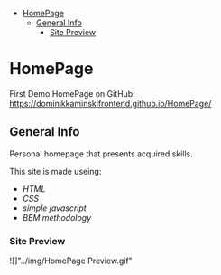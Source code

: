 - [HomePage](#homepage)
  - [General Info](#general-info)
    - [Site Preview](#site-preview)
# HomePage
First Demo HomePage on GitHub:  
https://dominikkaminskifrontend.github.io/HomePage/

## General Info 
Personal homepage that presents acquired skills.  

This site is made useing:
- _HTML_
- _CSS_
- _simple javascript_  
- _BEM methodology_

### Site Preview  
![]"../img/HomePage Preview.gif"
